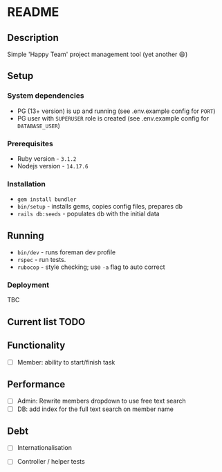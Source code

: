 # README

## Description
Simple 'Happy Team' project management tool (yet another :smile:)

## Setup

### System dependencies
- PG (13+ version) is up and running (see .env.example config for `PORT`)
- PG user with `SUPERUSER` role is created (see .env.example config for `DATABASE_USER`)

### Prerequisites
- Ruby version - `3.1.2`
- Nodejs version - `14.17.6`

### Installation
- `gem install bundler`
- `bin/setup` - installs gems, copies config files, prepares db
- `rails db:seeds` - populates db with the initial data

## Running
- `bin/dev` - runs foreman dev profile
- `rspec` - run tests.
- `rubocop` - style checking; use `-a` flag to auto correct

### Deployment
TBC

## Current list TODO

## Functionality
- [ ] Member: ability to start/finish task

## Performance
- [ ] Admin: Rewrite members dropdown to use free text search
- [ ] DB: add index for the full text search on member name

## Debt
- [ ] Internationalisation
- [ ] Controller / helper tests

